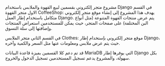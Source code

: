  مشروع متجر إلكتروني بقسمين لبيع القهوة والملابس باستخدام Django 
في القسم الاول متجر القهوة CoffeeShop: يهدف هذا المشروع إلى إنشاء موقع متجر إلكتروني متكامل باستخدام إطار العمل Django. يتم عرض منتجات القهوة المتنوعة (مثل أنواع البن المختلفة) على صفحات المتجر، حيث يمكن للمستخدمين استعراض المنتجات وإضافتها إلى سلة التسوق. 

في القسم الثاني متجر الملابس Clothes: موقع متجر إلكتروني بإستخدام إطار Django، حيث يتم عرض ملابس ومعلومات عنها مثل السعر والكمية وآخره. 

قد تم دعم كلا القسمين بميزة قاعدة البيانات MariaDB  التي يوفرها إطار Django بكل سهولة، والمشروع يدعم تسجيل المستخدمين تسجيل الدخول والخروج. 
